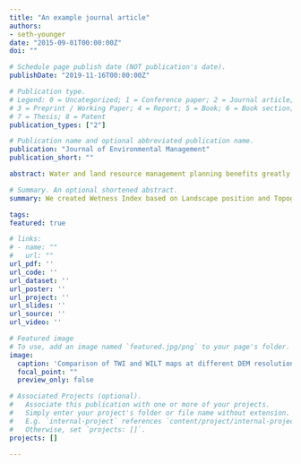 ```yaml
---
title: "An example journal article"
authors:
- seth-younger
date: "2015-09-01T00:00:00Z"
doi: ""

# Schedule page publish date (NOT publication's date).
publishDate: "2019-11-16T00:00:00Z"

# Publication type.
# Legend: 0 = Uncategorized; 1 = Conference paper; 2 = Journal article;
# 3 = Preprint / Working Paper; 4 = Report; 5 = Book; 6 = Book section;
# 7 = Thesis; 8 = Patent
publication_types: ["2"]

# Publication name and optional abbreviated publication name.
publication: "Journal of Environmental Management"
publication_short: ""

abstract: Water and land resource management planning benefits greatly from accurate prediction and understanding of the spatial distribution of wetness. The topographic wetness index (TWI) was conceived to predict relative surface wetness, and thus hydrologic responsiveness, across a watershed based on the assumption that shallow slope-parallel flow is a major driver of the movement and distribution of soil water. The index has been extensively used in modeling of landscape characteristics responsive to wetness, and some studies have shown the TWI performs well in landscapes where interflow is a dominant process. However, groundwater flow dominates the hydrology of low-slope landscapes with high subsurface conductivities, and the TWI assumptions are not likely to perform well in such environments. For groundwater dominated systems, we propose a hybrid wetness index (Wetness Index based on Landscape position and Topography, WILT) that inversely weights the upslope contributing area by the distance to the nearest surface water feature and the depth to groundwater. When explicit depth to groundwater data are not available, height above and separation from surface water features can act as surrogates for proximity to groundwater. The resulting WILT map provides a more realistic spatial distribution of relative wetness across a low-slope Coastal Plain landscape as demonstrated by improved prediction of hydric soils, depth to groundwater, nitrogen and carbon concentrations in the A horizon of the soil profile, and sensitivity to DEM scale.

# Summary. An optional shortened abstract.
summary: We created Wetness Index based on Landscape position and Topography by modifying the classic Topographic Wetness Index (TWI) to better incorporate topography and improve performance on low relief groundwater dominated landscapes.

tags:
featured: true

# links:
# - name: ""
#   url: ""
url_pdf: ''
url_code: ''
url_dataset: ''
url_poster: ''
url_project: ''
url_slides: ''
url_source: ''
url_video: ''

# Featured image
# To use, add an image named `featured.jpg/png` to your page's folder. 
image:
  caption: 'Comparison of TWI and WILT maps at different DEM resolutions'
  focal_point: ""
  preview_only: false

# Associated Projects (optional).
#   Associate this publication with one or more of your projects.
#   Simply enter your project's folder or file name without extension.
#   E.g. `internal-project` references `content/project/internal-project/index.md`.
#   Otherwise, set `projects: []`.
projects: []

---
```

